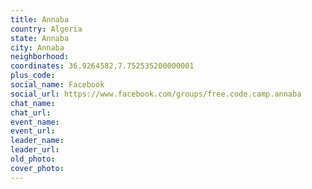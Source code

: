 ```yaml
---
title: Annaba
country: Algeria
state: Annaba
city: Annaba
neighborhood: 
coordinates: 36.9264582,7.752535200000001
plus_code:
social_name: Facebook
social_url: https://www.facebook.com/groups/free.code.camp.annaba
chat_name:
chat_url:
event_name:
event_url:
leader_name:
leader_url:
old_photo: 
cover_photo:
---
```

